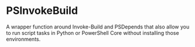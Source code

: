 # PSInvokeBuild
A wrapper function around Invoke-Build and PSDepends that also allow you to run script tasks in Python or PowerShell Core without installing those environments.
